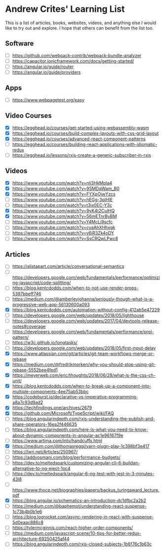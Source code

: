 # Andrew Crites' Learning List

This is a list of articles, books, websites, videos, and anything else I would
like to try out and explore. I hope that others can benefit from the list too.

## Software

- [ ] https://github.com/webpack-contrib/webpack-bundle-analyzer
- [ ] https://capacitor.ionicframework.com/docs/getting-started/
- [ ] https://angular.io/guide/router
- [ ] https://angular.io/guide/providers

## Apps

- [ ] https://www.webpagetest.org/easy

## Video Courses

- [x] https://egghead.io/courses/get-started-using-webassembly-wasm
- [x] https://egghead.io/courses/build-complex-layouts-with-css-grid-layout
- [x] https://egghead.io/courses/advanced-react-component-patterns
- [ ] https://egghead.io/courses/building-react-applications-with-idiomatic-redux
- [ ] https://egghead.io/lessons/rxjs-create-a-generic-subscriber-in-rxjs

## Videos

- [x] https://www.youtube.com/watch?v=nlj3HkMpla4
- [x] https://www.youtube.com/watch?v=9SMDqWam_B0
- [x] https://www.youtube.com/watch?v=FYXpOjwYzcs
- [ ] https://www.youtube.com/watch?v=hEGg-3pIHlE
- [ ] https://www.youtube.com/watch?v=t3jx0EC-Y3c
- [x] https://www.youtube.com/watch?v=9yK4t2CuIHQ
- [x] https://www.youtube.com/watch?v=56mETnrByBM
- [ ] https://www.youtube.com/watch?v=Y4McLi9scfc
- [ ] https://www.youtube.com/watch?v=cyaAhXHhxgk
- [ ] https://www.youtube.com/watch?v=v6iR3Zk4oDY
- [ ] https://www.youtube.com/watch?v=SsCRQwLPwc8

## Articles

- [ ] https://alistapart.com/article/conversational-semantics
- [ ] https://developers.google.com/web/fundamentals/performance/optimizing-javascript/code-splitting/
- [ ] https://blog.kentcdodds.com/when-to-not-use-render-props-5397bbeff746
- [ ] https://medium.com/@amberleyjohanna/seriously-though-what-is-a-progressive-web-app-56130600a093
- [x] https://blog.kentcdodds.com/automation-without-config-412ab5e47229
- [ ] https://developers.google.com/web/updates/2018/05/lighthouse
- [ ] https://developers.google.com/web/updates/2017/04/devtools-release-notes#coverage
- [ ] https://developers.google.com/web/fundamentals/performance/prpl-pattern/
- [ ] https://w3c.github.io/longtasks/
- [ ] https://developers.google.com/web/updates/2018/05/first-input-delay
- [x] https://www.atlassian.com/git/articles/git-team-workflows-merge-or-rebase
- [x] https://medium.com/@fredrikmorken/why-you-should-stop-using-git-rebase-5552bee4fed1
- [x] https://meyerweb.com/eric/thoughts/2018/06/28/what-is-the-css-ch-unit/
- [x] https://blog.kentcdodds.com/when-to-break-up-a-component-into-multiple-components-4ee75ab53bbc
- [x] https://codeburst.io/declarative-vs-imperative-programming-a8a7c93d9ad2
- [x] https://techfindings.one/archives/2679
- [x] https://github.com/Microsoft/TypeScript/wiki/FAQ
- [ ] https://blog.angularindepth.com/rxjs-understanding-the-publish-and-share-operators-16ea2f446635
- [ ] https://blog.angularindepth.com/here-is-what-you-need-to-know-about-dynamic-components-in-angular-ac1e96167f9e
- [ ] https://www.artima.com/intv/handcuffs.html
- [x] https://medium.com/@thomasreggi/yarn-plugn-play-1c398bf3e417
- [ ] https://lwn.net/Articles/250967/
- [ ] https://addyosmani.com/blog/performance-budgets/
- [ ] https://dev.to/meltedspark/customizing-angular-cli-6-buildan-alternative-to-ng-eject-1oc4
- [ ] https://dev.to/meltedspark/angular-6-ng-test-with-jest-in-3-minutes-43l8
- [ ] https://www.thocp.net/biographies/papers/backus_turingaward_lecture.pdf
- [x] https://blog.angular.io/schematics-an-introduction-dc1dfbc2a2b2
- [ ] https://medium.com/@baphemot/understanding-react-suspense-1c73b4b0b1e6
- [ ] https://blog.logrocket.com/async-rendering-in-react-with-suspense-5d0eaac886c8
- [ ] https://tylermcginnis.com/react-higher-order-components/
- [ ] https://medium.com/javascript-scene/10-tips-for-better-redux-architecture-69250425af44
- [ ] https://blog.angularindepth.com/rxjs-closed-subjects-1b6f76c1b63c
